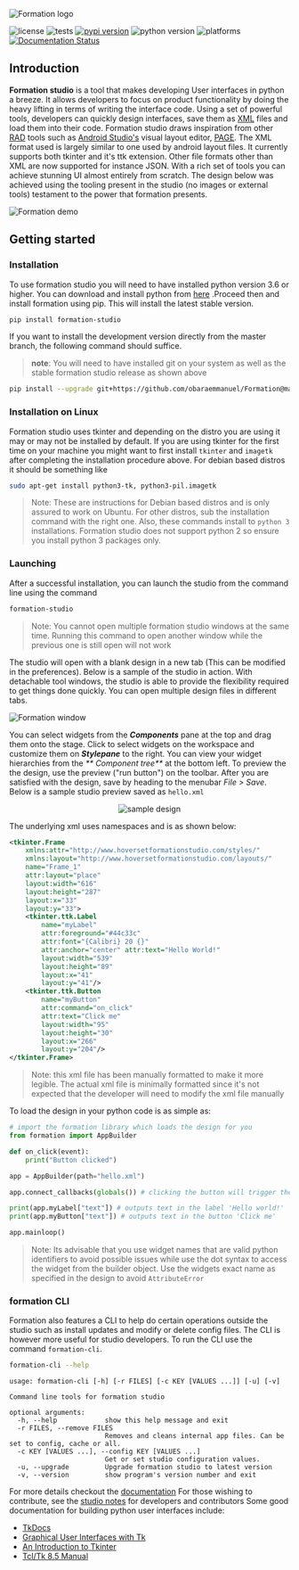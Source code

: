 ![Formation logo](https://raw.githubusercontent.com/obaraemmanuel/Formation/master/docs/_static/logo.png)

![license](https://img.shields.io/github/license/ObaraEmmanuel/Formation)
![tests](https://github.com/ObaraEmmanuel/Formation/workflows/build/badge.svg)
[![pypi version](https://img.shields.io/pypi/v/formation-studio.svg)](https://pypi.org/project/formation-studio/)
![python version](https://img.shields.io/badge/python-3.6+-blue.svg)
![platforms](https://img.shields.io/badge/Platforms-Linux%20|%20Windows%20|%20Mac%20(partial)-purple.svg)
[![Documentation Status](https://readthedocs.org/projects/formation-studio/badge/?version=latest)](https://formation-studio.readthedocs.io/en/latest/?badge=latest)
## Introduction

**Formation studio** is a tool that makes developing User interfaces in python a breeze. It allows developers to focus
on product functionality by doing the heavy lifting in terms of writing the interface code. Using a set of powerful
tools, developers can quickly design interfaces, save them as
[XML](https://en.wikipedia.org/wiki/XML) files and load them into their code. Formation studio draws inspiration from
other
[RAD](https://en.wikipedia.org/wiki/Rapid_application_development) tools such as
[Android Studio's](https://developer.android.com/studio) visual layout editor,
[PAGE](http://page.sourceforge.net). The XML format used is largely similar to one used by android layout files. It
currently supports both tkinter and it's ttk extension. Other file formats other than XML are now supported for instance
JSON. With a rich set of tools you can achieve stunning UI almost entirely from scratch. The design below was achieved using
the tooling present in the studio (no images or external tools) testament to the power that formation presents.

![Formation demo](https://raw.githubusercontent.com/obaraemmanuel/Formation/master/docs/_static/canvas-full-demo.png)

## Getting started

### Installation

To use formation studio you will need to have installed python version 3.6 or higher. You can download and install
python from [here](https://www.python.org/downloads/)
.Proceed then and install formation using pip. This will install the latest stable version.

```bash
pip install formation-studio
```

If you want to install the development version directly from the master branch, the following command should suffice.
> **note**: You will need to have installed git on your system as well as the stable formation studio release as shown above

```bash
pip install --upgrade git+https://github.com/obaraemmanuel/Formation@master
```

### Installation on Linux

Formation studio uses tkinter and depending on the distro you are using it may or may not
be installed by default. If you are using tkinter for the first time on your machine you
might want to first install `tkinter` and `imagetk` after completing the installation procedure above. 
For debian based distros it should be something like

```bash
sudo apt-get install python3-tk, python3-pil.imagetk
```

> Note: These are instructions for Debian based distros and is only assured to work on Ubuntu. For
> other distros, sub the installation command with the right one. Also, these commands install
> to ``python 3`` installations. Formation studio does not support python 2 so ensure you install 
> python 3 packages only.

### Launching

After a successful installation, you can launch the studio from the command line using the command

```bash
formation-studio
```

> Note: You cannot open multiple formation studio windows at the same time.
> Running  this command to open another window while the previous one is still 
> open will not work 

The studio will open with a blank design in a new tab (This can be modified in the preferences). Below is a sample of the studio in
action. With detachable tool windows, the studio is able to provide the flexibility required to get things done quickly.
You can open multiple design files in different tabs.

![Formation window](https://raw.githubusercontent.com/obaraemmanuel/Formation/master/docs/_static/showcase.png)

You can select widgets from the _**Components**_ pane at the top and drag them onto the stage. Click to select widgets
on the workspace and customize them on _**Stylepane**_ to the right. You can view your widget hierarchies from the _**
Component tree**_ at the bottom left. To preview the the design, use the preview ("run button") on the toolbar. After
you are satisfied with the design, save by heading to the menubar _File > Save_. Below is a sample studio preview saved
as `hello.xml`

<p align="center">
    <img alt="sample design" src="https://raw.githubusercontent.com/obaraemmanuel/Formation/master/docs/_static/hello.png"/>
</p>

The underlying xml uses namespaces and is as shown below:

```xml
<tkinter.Frame 
    xmlns:attr="http://www.hoversetformationstudio.com/styles/" 
    xmlns:layout="http://www.hoversetformationstudio.com/layouts/" 
    name="Frame_1" 
    attr:layout="place" 
    layout:width="616" 
    layout:height="287" 
    layout:x="33" 
    layout:y="33">
    <tkinter.ttk.Label 
        name="myLabel" 
        attr:foreground="#44c33c" 
        attr:font="{Calibri} 20 {}" 
        attr:anchor="center" attr:text="Hello World!" 
        layout:width="539" 
        layout:height="89" 
        layout:x="41" 
        layout:y="41"/>
    <tkinter.ttk.Button 
        name="myButton"
        attr:command="on_click"
        attr:text="Click me" 
        layout:width="95" 
        layout:height="30" 
        layout:x="266" 
        layout:y="204"/>
</tkinter.Frame>

```

> Note: this xml file has been manually formatted to make it more legible. The actual xml file
> is minimally formatted since it's not expected that the developer will need to modify the xml
> file manually

To load the design in your python code is as simple as:

```python
# import the formation library which loads the design for you
from formation import AppBuilder

def on_click(event):
    print("Button clicked")

app = AppBuilder(path="hello.xml")

app.connect_callbacks(globals()) # clicking the button will trigger the on_click function

print(app.myLabel["text"]) # outputs text in the label 'Hello world!'
print(app.myButton["text"]) # outputs text in the button 'Click me'

app.mainloop()
```

>Note: Its advisable that you use widget names that are valid python identifiers to avoid 
>possible issues while use the dot syntax to access the widget from the builder object.
>Use the widgets exact name as specified in the design to avoid `AttributeError`

### formation CLI
Formation also features a CLI to help do certain operations outside the studio such
as install updates and modify or delete config files. The CLI is however more
useful for studio developers. To run the CLI use the command `formation-cli`.

```bash
formation-cli --help
```

```
usage: formation-cli [-h] [-r FILES] [-c KEY [VALUES ...]] [-u] [-v]

Command line tools for formation studio

optional arguments:
  -h, --help            show this help message and exit
  -r FILES, --remove FILES
                        Removes and cleans internal app files. Can be set to config, cache or all.
  -c KEY [VALUES ...], --config KEY [VALUES ...]
                        Get or set studio configuration values.
  -u, --upgrade         Upgrade formation studio to latest version
  -v, --version         show program's version number and exit
```


For more details checkout the [documentation](https://formation-studio.readthedocs.io/en/latest/)
For those wishing to contribute, see the [studio notes](https://formation-studio.readthedocs.io/en/latest/studio/architecture.html) for developers and contributors
Some good documentation for building python user interfaces
include:

- [TkDocs](http://www.tkdocs.com)
- [Graphical User Interfaces with Tk](http://docs.python.org/3.5/library/tk.html)
- [An Introduction to Tkinter](https://web.archive.org/web/20170518202115/http://effbot.org/tkinterbook/tkinter-index.htm)
- [Tcl/Tk 8.5 Manual](http://www.tcl.tk/man/tcl8.5/) 
